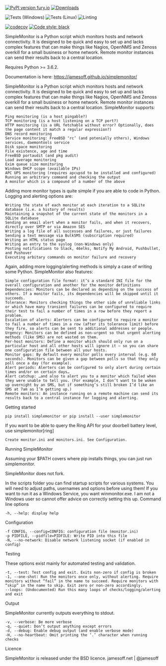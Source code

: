 [![PyPI version fury.io](https://badge.fury.io/py/simplemonitor.svg)](https://pypi.python.org/pypi/simplemonitor/) [![Downloads](https://pepy.tech/badge/simplemonitor)](https://pepy.tech/project/simplemonitor)

![Tests (Windows)](https://github.com/jamesoff/simplemonitor/workflows/Tests%20(Windows)/badge.svg) ![Tests (Linux)](https://github.com/jamesoff/simplemonitor/workflows/Tests%20(Linux)/badge.svg) ![Linting](https://github.com/jamesoff/simplemonitor/workflows/Linting/badge.svg)

[![codecov](https://codecov.io/gh/jamesoff/simplemonitor/branch/master/graph/badge.svg)](https://codecov.io/gh/jamesoff/simplemonitor) [![Code style: black](https://img.shields.io/badge/code%20style-black-000000.svg)](https://github.com/psf/black)

SimpleMonitor is a Python script which monitors hosts and network connectivity. It is designed to be quick and easy to set up and lacks complex features that can make things like Nagios, OpenNMS and Zenoss overkill for a small business or home network. Remote monitor instances can send their results back to a central location.

Requires Python >= 3.6.2.

Documentation is here:
https://jamesoff.github.io/simplemonitor/




SimpleMonitor is a Python script which monitors hosts and network connectivity. It is designed to be quick and easy to set up and lacks complex features that can make things like Nagios, OpenNMS and Zenoss overkill for a small business or home network. Remote monitor instances can send their results back to a central location.
SimpleMonitor supports:

    Ping monitoring (is a host pingable?)
    TCP monitoring (is a host listening on a TCP port?)
    HTTP monitoring (is a URL fetchable without error? Optionally, does the page content it match a regular expression?)
    DNS record monitoring
    Service monitoring: FreeBSD ‘rc’ (and potenially others), Windows services, daemontools service
    Disk space monitoring
    File existence, age and time
    FreeBSD portaudit (and pkg audit)
    Load average monitoring
    Exim queue size monitoring
    Windows DHCP scope (available IPs)
    APC UPS monitoring (requires apcupsd to be installed and configured)
    Running an arbitrary command and checking the output
    A monitor which is a compound of a number of the above

Adding more monitor types is quite simple if you are able to code in Python.
Logging and alerting options are:

    Writing the state of each monitor at each iteration to a SQLite database (i.e. a history of results)
    Maintaining a snapshot of the current state of the monitors in a SQLite database
    Sending an email alert when a monitor fails, and when it recovers, directly over SMTP or via Amazon SES
    Writing a log file of all successes and failures, or just failures
    Sending a text message via BulkSMS (subscription required)
    Writing an HTML status page
    Writing an entry to the syslog (non-Windows only)
    Posting notifications to Slack, 46elks, Notify My Android, Pushbullet, and Pushover
    Executing arbitary commands on monitor failure and recovery

Again, adding more logging/alerting methods is simply a case of writing some Python.
SimpleMonitor also features:

    Simple configuration file format: it’s a standard INI file for the overall configuration and another for the monitor definitions
    Dependencies: Monitors can be declared as depending on the success of others. If a monitor fails, its dependencies will be skipped until it succeeds.
    Tolerance: Monitors checking things the other side of unreliable links or which have many transient failures can be configured to require their test to fail a number of times in a row before they report a problem.
    Escalation of alerts: Alerters can be configured to require a monitor to fail a number of times in a row (after its tolerance limit) before they fire, so alerts can be sent to additional addresses or people.
    Urgency: Monitors can be defined as non-urgent so that urgent alerting methods (like SMS) are not wasted on them.
    Per-host monitors: Define a monitor which should only run on a particular host and all other hosts will ignore it – so you can share one configuration file between all your hosts.
    Monitor gaps: By default every monitor polls every interval (e.g. 60 seconds). Monitors can be given a gap between polls so that they only poll once a day (for example).
    Alert periods: Alerters can be configured to only alert during certain times and/or on certain days…
    Alert catchup: …and also to alert you to a monitor which failed when they were unable to tell you. (For example, I don’t want to be woken up overnight by an SMS, but if something’s still broken I’d like an SMS at 7am as I’m getting up.)
    Remote monitors: An instance running on a remote machine can send its results back to a central instance for logging and alerting.

Getting started

    pip install simplemonitor or pip install --user simplemonitor

If you want to be able to query the Ring API for your doorbell battery level, use simplemonitor[ring]

    Create monitor.ini and monitors.ini. See Configuration.

Running SimpleMonitor

Assuming your $PATH covers where pip installs things, you can just run simplemonitor.

SimpleMonitor does not fork.

In the scripts folder you can find startup scripts for various systems. You will need to adjust paths, usernames and options before using them! If you want to run it as a Windows Service, you want winmonitor.exe. I am not a Windows user so cannot offer advice on correctly setting this up.
Command line options

    -h, --help: display help

Configuration

    -f CONFIG, --config=CONFIG: configuration file (monitor.ini)
    -p PIDFILE, --pidfile=PIDFILE: Write PID into this file
    -N, --no-network: Disable network listening socket (if enabled in config)

Testing

These options exist mainly for automated testing and validation.

    -t, --test: Test config and exit. Exits non-zero if config is broken
    -1, --one-shot: Run the monitors once only, without alerting. Require monitors without “fail” in the name to succeed. Require monitors with “skip” in the name to skip. Exit zero or non-zero accordingly.
    --loops: (Undocumented) Run this many loops of checks/logging/alerting and exit

Output

SimpleMonitor currently outputs everything to stdout.

    -v, --verbose: Be more verbose
    -q, --quiet: Don’t output anything except errors
    -d, --debug: Enable debug output (and enable verbose mode)
    -H, --no-heartbeat: Omit printing the ‘.’ character when running checks

Licence

SimpleMonitor is released under the BSD licence.
jamesoff.net | @jamesoff
